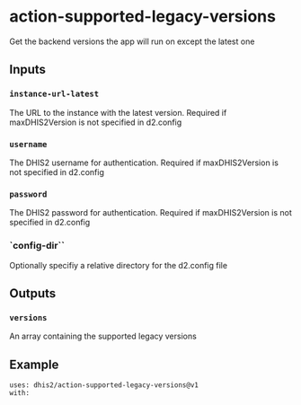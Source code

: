 # action-supported-legacy-versions

Get the backend versions the app will run on except the latest one

## Inputs

### `instance-url-latest`

The URL to the instance with the latest version. Required if maxDHIS2Version is not specified in d2.config

### `username`

The DHIS2 username for authentication. Required if maxDHIS2Version is not specified in d2.config

### `password`

The DHIS2 password for authentication. Required if maxDHIS2Version is not specified in d2.config

### `config-dir``

Optionally specifiy a relative directory for the d2.config file

## Outputs

### `versions`

An array containing the supported legacy versions

## Example

```
uses: dhis2/action-supported-legacy-versions@v1
with:
```
